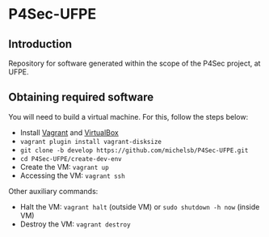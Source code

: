 # P4Sec-UFPE

## Introduction

Repository for software generated within the scope of the P4Sec project, at UFPE.

## Obtaining required software

You will need to build a virtual machine. For this, follow the steps below:

- Install [Vagrant](https://vagrantup.com) and [VirtualBox](https://virtualbox.org)
- `vagrant plugin install vagrant-disksize`
- `git clone -b develop https://github.com/michelsb/P4Sec-UFPE.git`
- `cd P4Sec-UFPE/create-dev-env`
- Create the VM: `vagrant up`
- Accessing the VM: `vagrant ssh`
 
Other auxiliary commands:

- Halt the VM: `vagrant halt` (outside VM) or `sudo shutdown -h now` (inside VM)
- Destroy the VM: `vagrant destroy`



